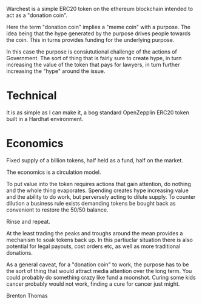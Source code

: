Warchest is a simple ERC20 token on the ethereum blockchain intended to act as a "donation coin".

 
Here the term "donation coin" implies a "meme coin" with a purpose. The idea being that the hype generated by the purpose 
drives people towards the coin. This in turns provides funding for the underlying purpose.

In this case the purpose is consiututional challenge of the actions of Government. The sort of thing that is fairly sure to create hype, in turn increasing the value of the token that pays for lawyers, in turn further increasing the "hype" around the issue.

# Technical
It is as simple as I can make it, a bog standard OpenZepplin ERC20 token built in a Hardhat environment.

# Economics
Fixed supply of a billion tokens, half held as a fund, half on the market.

The economics is a circulation model.

To put value into the token requires actions that gain attention, do nothing and the whole thing evaporates.
Spending creates hype increasing value and the ability to do work, but perversely acting to dilute supply.
To counter dilution a business rule exists demanding tokens be bought back as convenient to restore the 50/50 balance.

Rinse and repeat.

At the least trading the peaks and troughs around the mean provides a mechanism to soak tokens back up. 
In this partiuclar situation there is also potential for legal payouts, cost orders etc, as well as more traditional donations.

As a general caveat, for a "donation coin" to work, the purpose has to be the sort of thing that would attract media attention over the long term. 
You could probably do something crazy like fund a moonshot. Curing some kids cancer probably would not work, finding a cure for cancer just might.


Brenton Thomas
